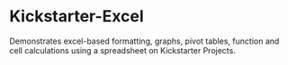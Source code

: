 # Kickstarter-Excel
Demonstrates excel-based formatting, graphs, pivot tables, function and cell calculations using a spreadsheet on Kickstarter Projects.
